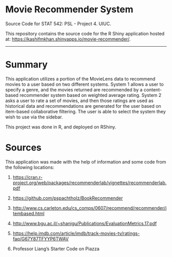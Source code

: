 # Movie Recommender System

Source Code for STAT 542: PSL - Project 4. UIUC.

This repository contains the source code for the R Shiny application hosted at: https://kashifmkhan.shinyapps.io/movie-recommender/.

---

# Summary

This application utilizes a portion of the MovieLens data to recommend movies to a user based on two different systems. System 1 allows a user to specify a genre, and the movies returned are recommended by a content-based recommender system based on weighted average rating. System 2 asks a user to rate a set of movies, and then those ratings are used as historical data and recommendations are generated for the user based on item-based collaborative filtering. The user is able to select the system they wish to use via the sidebar.

This project was done in R, and deployed on RShiny.

# Sources

This application was made with the help of information and some code from the following locations:

1. https://cran.r-project.org/web/packages/recommenderlab/vignettes/recommenderlab.pdf

2. https://github.com/pspachtholz/BookRecommender

3. http://www.cs.carleton.edu/cs_comps/0607/recommend/recommender/itembased.html

4. http://www.bgu.ac.il/~shanigu/Publications/EvaluationMetrics.17.pdf

5. https://help.imdb.com/article/imdb/track-movies-tv/ratings-faq/G67Y87TFYYP6TWAV

6. Professor Liang’s Starter Code on Piazza

